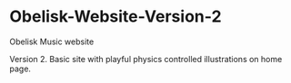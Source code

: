 # Obelisk-Website-Version-2

Obelisk Music website

Version 2. Basic site with playful physics controlled illustrations on home page.

